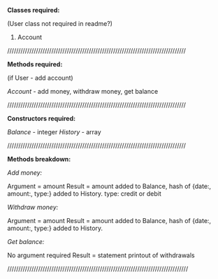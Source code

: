 **Classes required:**

(User class not required in readme?)

1. Account

/////////////////////////////////////////////////////////////////////////////////

**Methods required:**

(if User - add account)

*Account* - add money, withdraw money, get balance

/////////////////////////////////////////////////////////////////////////////////

**Constructors required:**

*Balance* - integer
*History* - array

/////////////////////////////////////////////////////////////////////////////////

**Methods breakdown:**

*Add money:*

Argument = amount
Result = amount added to Balance, hash of {date:, amount:, type:} added to History. type: credit or debit

*Withdraw money:* 

Argument = amount
Result = amount added to Balance, hash of {date:, amount:, type:} added to History.

*Get balance:* 

No argument required
Result = statement printout of withdrawals

//////////////////////////////////////////////////////////////////////////////////

